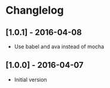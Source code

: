 # Changlelog

## [1.0.1] - 2016-04-08
- Use babel and ava instead of mocha

## [1.0.0] - 2016-04-07
- Initial version
